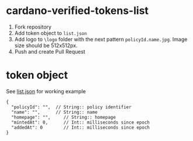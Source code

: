 # cardano-verified-tokens-list

1) Fork repository
2) Add token object to `list.json`
3) Add logo to `\logo` folder with the next pattern `policyId.name.jpg`. Image size should be 512x512px.
4) Push and create Pull Request

# token object

See [list.json](list.json) for working example

``` JS
{
  "policyId": "",  // String:: policy identifier
  "name": "",      // String:: name
  "homepage": "",     // String:: homepage 
  "mintedAt": 0,      // Int:: milliseconds since epoch
  "addedAt": 0        // Int:: milliseconds since epoch
}
```
